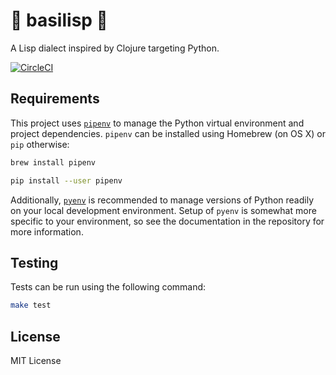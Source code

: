 # 🐍 basilisp 🐍

A Lisp dialect inspired by Clojure targeting Python.

[![CircleCI](https://circleci.com/gh/chrisrink10/basilisp.svg?style=svg)](https://circleci.com/gh/chrisrink10/basilisp)

## Requirements

This project uses [`pipenv`](https://github.com/kennethreitz/pipenv) to
manage the Python virtual environment and project dependencies. `pipenv`
can be installed using Homebrew (on OS X) or `pip` otherwise:

```bash
brew install pipenv
```

```bash
pip install --user pipenv
```

Additionally, [`pyenv`](https://github.com/pyenv/pyenv) is recommended to 
manage versions of Python readily on your local development environment.
Setup of `pyenv` is somewhat more specific to your environment, so see
the documentation in the repository for more information.

## Testing

Tests can be run using the following command:

```bash
make test
```

## License

MIT License
